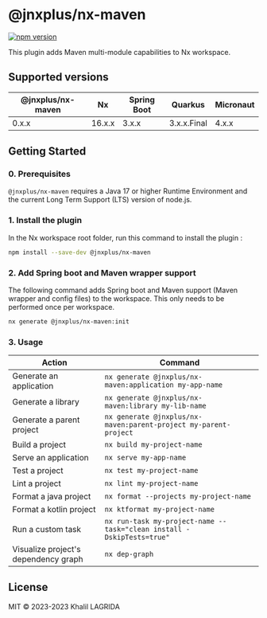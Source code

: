 # @jnxplus/nx-maven

[![npm version](https://badge.fury.io/js/@jnxplus%2Fnx-maven.svg)](https://badge.fury.io/js/@jnxplus%2Fnx-maven)

This plugin adds Maven multi-module capabilities to Nx workspace.

## Supported versions

| @jnxplus/nx-maven | Nx     | Spring Boot | Quarkus     | Micronaut |
| ----------------- | ------ | ----------- | ----------- | --------- |
| 0.x.x             | 16.x.x | 3.x.x       | 3.x.x.Final | 4.x.x     |

## Getting Started

### 0. Prerequisites

`@jnxplus/nx-maven` requires a Java 17 or higher Runtime Environment and the current Long Term Support (LTS) version of node.js.

### 1. Install the plugin

In the Nx workspace root folder, run this command to install the plugin :

```bash
npm install --save-dev @jnxplus/nx-maven
```

### 2. Add Spring boot and Maven wrapper support

The following command adds Spring boot and Maven support (Maven wrapper and config files) to the workspace. This only needs to be performed once per workspace.

```bash
nx generate @jnxplus/nx-maven:init
```

### 3. Usage

| Action                               | Command                                                               |
| ------------------------------------ | --------------------------------------------------------------------- |
| Generate an application              | `nx generate @jnxplus/nx-maven:application my-app-name`               |
| Generate a library                   | `nx generate @jnxplus/nx-maven:library my-lib-name`                   |
| Generate a parent project            | `nx generate @jnxplus/nx-maven:parent-project my-parent-project`      |
| Build a project                      | `nx build my-project-name`                                            |
| Serve an application                 | `nx serve my-app-name`                                                |
| Test a project                       | `nx test my-project-name`                                             |
| Lint a project                       | `nx lint my-project-name`                                             |
| Format a java project                | `nx format --projects my-project-name`                                |
| Format a kotlin project              | `nx ktformat my-project-name`                                         |
| Run a custom task                    | `nx run-task my-project-name --task="clean install -DskipTests=true"` |
| Visualize project's dependency graph | `nx dep-graph`                                                        |

## License

MIT © 2023-2023 Khalil LAGRIDA
